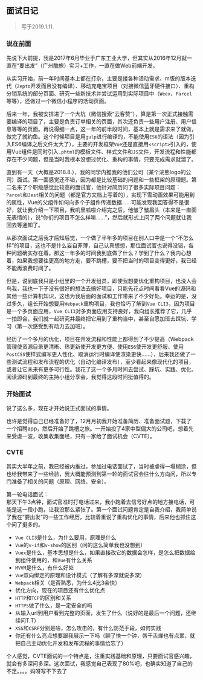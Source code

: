 ## 面试日记  
> 写于2019.1.11.  

### 说在前面  
先说下大前提，我是2017年6月毕业于广东工业大学，但其实从2016年12月就一直在“要出发”（广州酷旅）实习+工作，一直在做Web前端开发。

从实习开始，前一年时间基本上都在打杂，主要是接各种活动需求、m版的版本迭代（`Zepto`开发而且没有编译）、移动充电宝项目（对接微信蓝牙硬件接口）、重构分销系统的部分页面、研究一些新技术并尝试运用到实际项目中（`Weex`、`Parcel`等等），还做过一个微信小程序的活动页面。

后来一年，我被安排进了一个大坑（微信搜索“云客赞”），算是第一次正式接触需要编译的项目了，主要是负责订单相关的页面，其次还负责一些用户注册、用户信息等等的页面。再说得细一点，这一年的前半段时间，基本上就是需求来了就做，做完了就钓鱼。这个时候项目是用`gulp`进行编译的，不能使用`ES6`的语法（因为引入ES6编译之后文件太大了），主要的开发框架`Vue`还是直接用`<script>`引入的，使用Vue组件是同时引入`.phtml`的模板文件、样式文件和`JS`文件，开发流程和性能都存在不少问题，但是当时我根本没想过优化、重构的事情，只要完成需求就溜了。

直到有一天（大概是2018.8.），我的同学内推我的他们公司（某个浣熊logo的公司）面试。第一面感觉还不错，因为都是比较基础的问题和一些框架的原理题。第二名来了个职级感觉比较高的面试官，他针对简历问了很多实际项目问题：`Parcel`和`Jest`相关的问题（都是官方文档上写着的），实现下雪动画效果可能用到的属性，Vue的父组件如何向多个子组件传递数据……可能发现我回答得不是很好，就让我介绍一下项目，我叽里呱啦介绍完之后，他皱了皱眉头（本来是一直面无表情的），说“你们的项目不怎么样嘛……”，然后就形式上问了两个问题就让我回去等通知了。

从那次面试之后我才后知后觉，一个做了半年多的项目在别人口中是一个“不怎么样”的项目，这也不是什么妄自菲薄，自己认真想想，那位面试官也说得没错，各种问题确实存在着。那这一年多的时间我到底做了什么？学到了什么？我内心想着，如果我想要往更高的地方走，要不跳槽，要不把当时的项目变得更好，我已经不能再浪费时间了。

但是，说到底我只是小组里的一个开发组员，即使我想要优化重构项目，也没人会鸟我，我也一下子没有很好的想法去搞好项目，只能先花点时间看看Vue的源码和其他一些计算机知识，这也为我后面的面试和工作带来了不少好处。幸运的是，没过多久，组长开始想要用`Webpack`重构项目，我也恰巧了解到`Vue CLI3`，因为项目是一个多页面应用，`Vue CLI3`对多页面应用支持良好，我向组长推荐了它，几乎一拍即合，我们就一起研究并最终把它用到了重构当中，甚至自愿加班去踩坑、学习（第一次感受到有动力去加班）。

经历了一个多月的优化，项目在开发流程和性能上都得到了不少提高（Webpack管理使资源目录更清晰、热更新使开发更方便、使用`ES6`使开发更舒服、使用`PostCSS`使样式编写更人性化、取消运行时编译使渲染更快……），后来我还做了一些测试流程和发布流程的优化（自动化编译发布），至少看起来像现代化的项目，或者让它未来有更多可行性。我花了这一个多月时间去尝试、踩坑、实践、优化、阅读源码到最终的主持小组分享会，我觉得这段时间挺值得的。

### 开始面试  
说了这么多，现在才开始说正式面试的事情。

也许是觉得自己已经准备好了，12月月初我开始准备简历、准备面试题，下载了一个招聘app，然后开始了跳槽之旅。一开始投了4家中型偏大的公司吧，想着先来受虐一波，收集收集面经，只有一家给了面试机会（CVTE）。

### CVTE  
其实大半年之前，我已经被内推过，参加过电话面试了，当时被虐得一塌糊涂，但也给我带来了一些经验，我大概能预测到第一轮的面试官会往什么方向问，所以专门准备了相关的问题（原理、网络、安全）。

第一轮电话面试：  
那天下午3点钟，面试官准时打电话过来，我小跑着去信号好点的地方接电话，可能是这一段小跑，让我没那么紧张了。第一个面试问题肯定是自我介绍，我简单说了我在“要出发”的一些工作经历，比较着重说了重构优化的事情，后来他也抓住这个问了挺多的。

- `Vue CLI3`是什么，为什么要用，原理是什么
- `Vue`的`v-if`和`v-show`的区别（问的这么简单我也没想到）
- `Vuex`是什么，基本思想是什么，如果直接改它的数据会怎样，是怎么把数据给到组件使用的，和`Vue`有什么关系
- `MVVM`是什么，有什么好处
- `Vue`双向绑定的原理和设计模式（了解有多深就说多深）
- `Webpack`相关（是否熟悉，为什么4比3会快）
- 优化方向，现在的项目还有什么优化点
- `HTTP`和`TCP`的区别和关系
- `HTTPS`做了什么，是一定安全的吗
- 从输入url到用户看到完整的页面，发生了什么（说好的是最后一个问题，还继续问T.T）
- `XSS`和`CSRF`分别是啥，怎么攻击的，有什么防范手段，如何实践
- 你还有什么亮点想要跟我展示一下吗（聊了快一个钟，唇干舌燥也有点累，就把自己主动优化开发和发布流程的事情给忘了）

个人感觉，CVTE面试的一个特点是，注重实践基础和原理，只要面试官感兴趣，就会有多深问多深。这次面试，我感觉自己表现了80%吧，也确实知道了自己的不足。。。。妈呀写不下去了


<!-- 业务驱动技术驱动 -->

